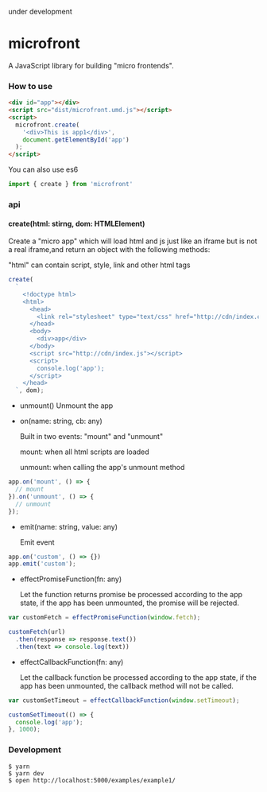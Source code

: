 under development

# microfront

A JavaScript library for building "micro frontends".


### How to use
```html
<div id="app"></div>
<script src="dist/microfront.umd.js"></script>
<script>
  microfront.create(
    '<div>This is app1</div>',
    document.getElementById('app')
  );
</script>
```

You can also use es6

```js
import { create } from 'microfront'
```

### api

#### create(html: stirng, dom: HTMLElement)

Create a "micro app" which will load html and js just like an iframe but is not a real iframe,and return an object with the following methods:


"html" can contain script, style, link and other html tags

```js
create(
  `
    <!doctype html>
    <html>
      <head>
        <link rel="stylesheet" type="text/css" href="http://cdn/index.css" />
      </head>
      <body>
        <div>app</div>
      </body>
      <script src="http://cdn/index.js"></script>
      <script>
        console.log('app');
      </script>
    </head>
  `, dom);
```


- unmount()
  Unmount the app

- on(name: string, cb: any)

  Built in two events: "mount" and "unmount"
  
  mount: when all html scripts are loaded
  
  unmount: when calling the app's unmount method

```js
app.on('mount', () => {
  // mount
}).on('unmount', () => {
  // unmount
});
```

- emit(name: string, value: any)

  Emit event

```js
app.on('custom', () => {})
app.emit('custom');
```

- effectPromiseFunction(fn: any)

  Let the function returns promise be processed according to the app state, if the app has been unmounted, the promise will be rejected.

```js
var customFetch = effectPromiseFunction(window.fetch);

customFetch(url)
  .then(response => response.text())
  .then(text => console.log(text))
```

- effectCallbackFunction(fn: any)

  Let the callback function be processed according to the app state, if the app has been unmounted, the callback method will not be called.

```js
var customSetTimeout = effectCallbackFunction(window.setTimeout);

customSetTimeout(() => {
  console.log('app');
}, 1000);
```

### Development

```
$ yarn
$ yarn dev
$ open http://localhost:5000/examples/example1/
```